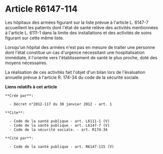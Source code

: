 # Article R6147-114

Les hôpitaux des armées figurant sur la liste prévue à l'article L. 6147-7 accueillent les patients dont l'état de santé
relève des activités mentionnées à l'article L. 6111-1 dans la limite des installations et des activités de soins figurant
sur cette même liste. 

Lorsqu'un hôpital des armées n'est pas en mesure de traiter une personne dont l'état constitue un cas d'urgence nécessitant
une hospitalisation immédiate, il l'oriente vers l'établissement de santé le plus proche, doté des moyens nécessaires. 

La réalisation de ces activités fait l'objet d'un bilan lors de l'évaluation annuelle prévue à l'article R. 174-34 du code de
la sécurité sociale.

**Liens relatifs à cet article**

	**Créé par**:

	  - Décret n°2012-117 du 30 janvier 2012 - art. 1

	**Cite**:

	  - Code de la santé publique - art. L6111-1 (V)
	  - Code de la santé publique - art. L6147-7 (V)
	  - Code de la sécurité sociale. - art. R174-34

	**Cité par**:

	  - Code de la santé publique - art. R6147-115 (V)
